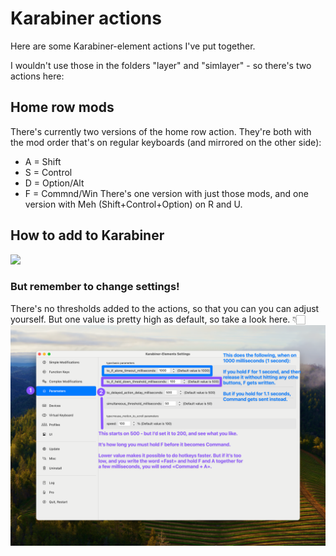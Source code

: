 # Karabiner actions
Here are some Karabiner-element actions I've put together.

I wouldn't use those in the folders "layer" and "simlayer" - so there's two actions here:

## Home row mods
There's currently two versions of the home row action. They're both with the mod order that's on regular keyboards (and mirrored on the other side):
* A = Shift
* S = Control
* D = Option/Alt
* F = Commnd/Win
There's one version with just those mods, and one version with Meh (Shift+Control+Option) on R and U.

## How to add to Karabiner
![](images/Karabiner-add-actions.png)
### But remember to change settings!
There's no thresholds added to the actions, so that you can you can adjust yourself. But one value is pretty high as default, so take a look here. 👇🏻
![](images/Karabiner-settings.png)
